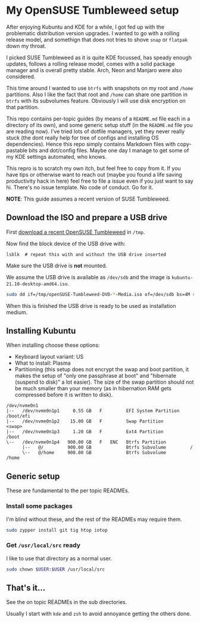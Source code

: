 # My OpenSUSE Tumbleweed setup

After enjoying Kubuntu and KDE for a while, I got fed up with the problematic distribution version upgrades.
I wanted to go with a rolling release model, and somethign that does not tries to shove `snap` or `flatpak` down my throat.

I picked SUSE Tumbleweed as it is quite KDE focussed, has speady enough updates, follows a rolling release model, comes with a solid package manager and is overall pretty stable. Arch, Neon and Manjaro were also considered.

This time around I wanted to use `btrfs` with snapshots on my root and `/home` partitions. Also I like the fact that  root and `/home` can share one partition in `btrfs` with its subvolumes feature. Obviously I will use disk encryption on that partition.

This repo contains per-topic guides (by means of a `README.md` file each in a directory of its own), and some generic setup stuff (in the `README.md` file you are reading now). I've tried lots of dotfile managers, yet they never really stuck (the dont really help for tree of configs and installing OS dependencies). Hence this repo simply contains Markdown files with copy-pastable bits and dot/config files. Maybe one day I manage to get some of my KDE settings automated, who knows.

This repro is to scratch my own itch, but feel free to copy from it. If you have tips or otherwise want to reach out (maybe you found a life saving productivity hack in here) feel free to file a issue even if you just want to say hi. There's no issue template. No code of conduct. Go for it.

**NOTE**: This guide assumes a recent version of SUSE Tumbleweed.


## Download the ISO and prepare a USB drive

First [download a recent OpenSUSE Tumbleweed](https://get.opensuse.org/tumbleweed/#download) in `/tmp`.

Now find the block device of the USB drive with:

    lsblk  # repeat this with and without the USB drive inserted

Make sure the USB drive is **not** mounted.

We assume the USB drive is available as `/dev/sdb` and the image is `kubuntu-21.10-desktop-amd64.iso`.

```bash
sudo dd if=/tmp/openSUSE-Tumbleweed-DVD-*-Media.iso of=/dev/sdb bs=4M status=progress && sync
```

When this is finished the USB drive is ready to be used as installation medium.


## Installing Kubuntu

When installing choose these options:

* Keyboard layout variant: US
* What to install: Plasma
* Partitioning (this setup does not encrypt the swap and boot partition, it makes the setup of "only one passphrase at boot" and "hibernate (suspend to disk)" a lot easier). The size of the swap partition should not be much smaller than your memory (as in hibernation RAM gets compressed before it is written to disk).

```
/dev/nvme0n1
|--   /dev/nvme0n1p1     0.55 GB   F         EFI System Partition    /boot/efi
|--   /dev/nvme0n1p2    15.00 GB   F         Swap Partition          <swap>
|--   /dev/nvme0n1p3     1.20 GB   F         Ext4 Partition          /boot
\--   /dev/nvme0n1p4   900.00 GB   F   ENC   Btrfs Partition
      |--   @/         900.00 GB             Btrfs Subvolume         /
      \--   @/home     900.00 GB             Btrfs Subvolume         /home
```

## Generic setup

These are fundamental to the per topic READMEs.


### Install some packages

I'm blind without these, and the rest of the READMEs may require them.

```bash
sudo zypper install git tig htop iotop 
```

### Get `/usr/local/src` ready

I like to use that directory as a normal user.

```bash
sudo chown $USER:$USER /usr/local/src
```


## That's it...

See the on topic READMEs in the sub directories.

Usually I start with `kde` and `zsh` to avoid annoyance getting the others done.

